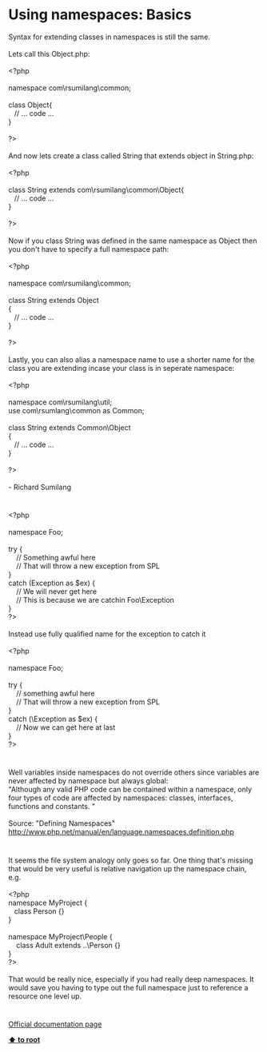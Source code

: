 # Using namespaces: Basics




<div class="phpcode"><span class="html">
Syntax for extending classes in namespaces is still the same.
<br>
<br>Lets call this Object.php:
<br>
<br><span class="default">&lt;?php
<br>
<br></span><span class="keyword">namespace </span><span class="default">com</span><span class="keyword">\</span><span class="default">rsumilang</span><span class="keyword">\</span><span class="default">common</span><span class="keyword">;
<br>
<br>class </span><span class="default">Object</span><span class="keyword">{
<br>&#xA0;&#xA0; </span><span class="comment">// ... code ...
<br></span><span class="keyword">}
<br>
<br></span><span class="default">?&gt;
<br></span>
<br>And now lets create a class called String that extends object in String.php:
<br>
<br><span class="default">&lt;?php
<br>
<br></span><span class="keyword">class </span><span class="default">String </span><span class="keyword">extends </span><span class="default">com</span><span class="keyword">\</span><span class="default">rsumilang</span><span class="keyword">\</span><span class="default">common</span><span class="keyword">\</span><span class="default">Object</span><span class="keyword">{
<br>&#xA0;&#xA0; </span><span class="comment">// ... code ...
<br></span><span class="keyword">}
<br>
<br></span><span class="default">?&gt;
<br></span>
<br>Now if you class String was defined in the same namespace as Object then you don&apos;t have to specify a full namespace path:
<br>
<br><span class="default">&lt;?php
<br>
<br></span><span class="keyword">namespace </span><span class="default">com</span><span class="keyword">\</span><span class="default">rsumilang</span><span class="keyword">\</span><span class="default">common</span><span class="keyword">;
<br>
<br>class </span><span class="default">String </span><span class="keyword">extends </span><span class="default">Object
<br></span><span class="keyword">{
<br>&#xA0;&#xA0; </span><span class="comment">// ... code ...
<br></span><span class="keyword">}
<br>
<br></span><span class="default">?&gt;
<br></span>
<br>Lastly, you can also alias a namespace name to use a shorter name for the class you are extending incase your class is in seperate namespace:
<br>
<br><span class="default">&lt;?php
<br>
<br></span><span class="keyword">namespace </span><span class="default">com</span><span class="keyword">\</span><span class="default">rsumilang</span><span class="keyword">\</span><span class="default">util</span><span class="keyword">;
<br>use </span><span class="default">com</span><span class="keyword">\</span><span class="default">rsumlang</span><span class="keyword">\</span><span class="default">common </span><span class="keyword">as </span><span class="default">Common</span><span class="keyword">;
<br>
<br>class </span><span class="default">String </span><span class="keyword">extends </span><span class="default">Common</span><span class="keyword">\</span><span class="default">Object
<br></span><span class="keyword">{
<br>&#xA0;&#xA0; </span><span class="comment">// ... code ...
<br></span><span class="keyword">}
<br>
<br></span><span class="default">?&gt;
<br></span>
<br>- Richard Sumilang</span>
</div>
  

#


<div class="phpcode"><span class="html">
<span class="default">&lt;?php<br><br></span><span class="keyword">namespace </span><span class="default">Foo</span><span class="keyword">;<br><br>try {<br>&#xA0; &#xA0; </span><span class="comment">// Something awful here<br>&#xA0; &#xA0; // That will throw a new exception from SPL<br></span><span class="keyword">} <br>catch (</span><span class="default">Exception </span><span class="keyword">as </span><span class="default">$ex</span><span class="keyword">) {<br>&#xA0; &#xA0; </span><span class="comment">// We will never get here<br>&#xA0; &#xA0; // This is because we are catchin Foo\Exception<br></span><span class="keyword">}<br></span><span class="default">?&gt;<br></span><br>Instead use fully qualified name for the exception to catch it<br><br><span class="default">&lt;?php <br><br></span><span class="keyword">namespace </span><span class="default">Foo</span><span class="keyword">;<br><br>try {<br>&#xA0; &#xA0; </span><span class="comment">// something awful here<br>&#xA0; &#xA0; // That will throw a new exception from SPL<br></span><span class="keyword">} <br>catch (\</span><span class="default">Exception </span><span class="keyword">as </span><span class="default">$ex</span><span class="keyword">) {<br>&#xA0; &#xA0; </span><span class="comment">// Now we can get here at last<br></span><span class="keyword">}<br></span><span class="default">?&gt;</span>
</span>
</div>
  

#


<div class="phpcode"><span class="html">
Well variables inside namespaces do not override others since variables are never affected by namespace but always global:<br>&quot;Although any valid PHP code can be contained within a namespace, only four types of code are affected by namespaces: classes, interfaces, functions and constants. &quot;<br><br>Source: &quot;Defining Namespaces&quot;<br><a href="http://www.php.net/manual/en/language.namespaces.definition.php" rel="nofollow" target="_blank">http://www.php.net/manual/en/language.namespaces.definition.php</a></span>
</div>
  

#


<div class="phpcode"><span class="html">
It seems the file system analogy only goes so far. One thing that&apos;s missing that would be very useful is relative navigation up the namespace chain, e.g.<br><br><span class="default">&lt;?php<br></span><span class="keyword">namespace </span><span class="default">MyProject </span><span class="keyword">{<br>&#xA0;&#xA0; class </span><span class="default">Person </span><span class="keyword">{}<br>}<br><br>namespace </span><span class="default">MyProject</span><span class="keyword">\</span><span class="default">People </span><span class="keyword">{<br>&#xA0; &#xA0; class </span><span class="default">Adult </span><span class="keyword">extends ..\</span><span class="default">Person </span><span class="keyword">{}<br>}<br></span><span class="default">?&gt;<br></span><br>That would be really nice, especially if you had really deep namespaces. It would save you having to type out the full namespace just to reference a resource one level up.</span>
</div>
  

#

[Official documentation page](https://www.php.net/manual/en/language.namespaces.basics.php)

**[⬆ to root](/)**